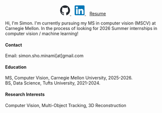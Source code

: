 <p align="center">
  <a href="https://github.com/simon-minami">
    <img src="static/assets/img/github.svg" alt="GitHub" width="32" height="32" />
  </a>
  &nbsp;&nbsp;
  <a href="https://www.linkedin.com/in/simon-minami-7158a61ba/">
    <img src="static/assets/img/linkedin.svg" alt="LinkedIn" width="32" height="32" />
  </a>
    &nbsp;&nbsp;
  <a href="static/assets/resume.pdf" target="_blank">Resume</a>
</p>

Hi, I'm Simon. I'm currently pursuing my MS in computer vision (MSCV) at Carnegie Mellon. 
In the process of looking for 2026 Summer internships in computer vision / machine learning!

#### Contact

Email: simon.sho.minami[at]gmail.com

#### Education
MS, Computer Vision, Carnegie Mellon University, 2025-2026.\
BS, Data Science, Tufts University, 2021-2024.


#### Research Interests
Computer Vision, Multi-Object Tracking, 3D Reconstruction
